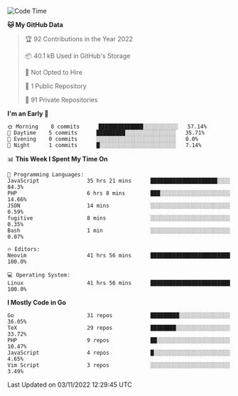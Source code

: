 
<!--START_SECTION:waka-->
![Code Time](http://img.shields.io/badge/Code%20Time-2%2C806%20hrs%2043%20mins-blue)

**🐱 My GitHub Data** 

> 🏆 92 Contributions in the Year 2022
 > 
> 📦 40.1 kB Used in GitHub's Storage 
 > 
> 🚫 Not Opted to Hire
 > 
> 📜 1 Public Repository 
 > 
> 🔑 91 Private Repositories  
 > 
**I'm an Early 🐤** 

```text
🌞 Morning    8 commits      ██████████████░░░░░░░░░░░   57.14% 
🌆 Daytime    5 commits      █████████░░░░░░░░░░░░░░░░   35.71% 
🌃 Evening    0 commits      ░░░░░░░░░░░░░░░░░░░░░░░░░   0.0% 
🌙 Night      1 commits      █░░░░░░░░░░░░░░░░░░░░░░░░   7.14%

```


📊 **This Week I Spent My Time On** 

```text
💬 Programming Languages: 
JavaScript               35 hrs 21 mins      █████████████████████░░░░   84.3% 
PHP                      6 hrs 8 mins        ███░░░░░░░░░░░░░░░░░░░░░░   14.66% 
JSON                     14 mins             ░░░░░░░░░░░░░░░░░░░░░░░░░   0.59% 
fugitive                 8 mins              ░░░░░░░░░░░░░░░░░░░░░░░░░   0.35% 
Bash                     1 min               ░░░░░░░░░░░░░░░░░░░░░░░░░   0.07%

🔥 Editors: 
Neovim                   41 hrs 56 mins      █████████████████████████   100.0%

💻 Operating System: 
Linux                    41 hrs 56 mins      █████████████████████████   100.0%

```

**I Mostly Code in Go** 

```text
Go                       31 repos            █████████░░░░░░░░░░░░░░░░   36.05% 
TeX                      29 repos            ████████░░░░░░░░░░░░░░░░░   33.72% 
PHP                      9 repos             ██░░░░░░░░░░░░░░░░░░░░░░░   10.47% 
JavaScript               4 repos             █░░░░░░░░░░░░░░░░░░░░░░░░   4.65% 
Vim Script               3 repos             ░░░░░░░░░░░░░░░░░░░░░░░░░   3.49%

```



 Last Updated on 03/11/2022 12:29:45 UTC
<!--END_SECTION:waka-->
